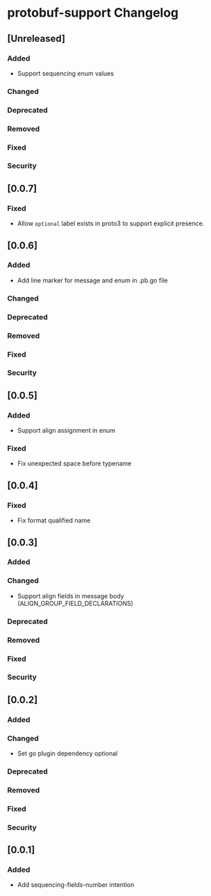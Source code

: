 <!-- Keep a Changelog guide -> https://keepachangelog.com -->

# protobuf-support Changelog

## [Unreleased]
### Added

- Support sequencing enum values

### Changed

### Deprecated

### Removed

### Fixed

### Security
## [0.0.7]

### Fixed

- Allow `optional` label exists in proto3 to support explicit presence.

## [0.0.6]

### Added

- Add line marker for message and enum in .pb.go file

### Changed

### Deprecated

### Removed

### Fixed

### Security

## [0.0.5]

### Added

- Support align assignment in enum

### Fixed

- Fix unexpected space before typename

## [0.0.4]

### Fixed

- Fix format qualified name

## [0.0.3]

### Added

### Changed

- Support align fields in message body (ALIGN_GROUP_FIELD_DECLARATIONS)

### Deprecated

### Removed

### Fixed

### Security

## [0.0.2]

### Added

### Changed

- Set go plugin dependency optional

### Deprecated

### Removed

### Fixed

### Security

## [0.0.1]

### Added

- Add sequencing-fields-number intention